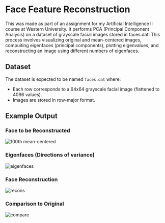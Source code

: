 # Face Feature Reconstruction

This was made as part of an assignment for my Artificial Intelligence II course at Western University. It performs PCA (Principal Component Analysis) on a dataset of grayscale facial images stored in faces.dat. This process involves visualizing original and mean-centered images, compuiting eigenfaces (principal components), plotting eigenvalues, and reconstructing an image using different numbers of eigenfaces.

## Dataset

The dataset is expected to be named `faces.dat` where:
- Each row corresponds to a 64x64 grayscale facial image (flattened to 4096 values).
- Images are stored in row-major format.

## Example Output

### Face to be Reconstructed
![100th mean-centered](https://github.com/user-attachments/assets/caa9cc83-d0cf-41b1-b1e0-0801628481e5)

### Eigenfaces (Directions of variance)
![eigenfaces](https://github.com/user-attachments/assets/23afb615-b241-49ce-80b0-547556b75a05)

### Face Reconstruction
![recons](https://github.com/user-attachments/assets/a0983fc9-776b-4236-b7f6-836dbd5b3fa1)

### Comparison to Original
![compare](https://github.com/user-attachments/assets/17b9e613-0981-4a28-940b-87c4b2597db3)
